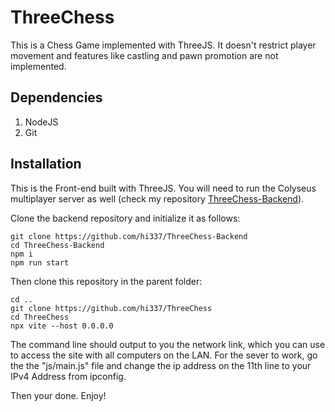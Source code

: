 # ThreeChess

This is a Chess Game implemented with ThreeJS. It doesn't restrict player movement and features like castling and pawn promotion are not implemented.

## Dependencies

1. NodeJS
2. Git

## Installation

This is the Front-end built with ThreeJS. You will need to run the Colyseus multiplayer server as well (check my repository [ThreeChess-Backend](https://github.com/hi337/ThreeChess-Backend)).

Clone the backend repository and initialize it as follows:

```
git clone https://github.com/hi337/ThreeChess-Backend
cd ThreeChess-Backend
npm i
npm run start
```

Then clone this repository in the parent folder:

```
cd ..
git clone https://github.com/hi337/ThreeChess
cd ThreeChess
npx vite --host 0.0.0.0
```

The command line should output to you the network link, which you can use to access the site with all computers on the LAN. For the sever to work, go the the "js/main.js" file and change the ip address on the 11th line to your IPv4 Address from ipconfig.

Then your done. Enjoy!
